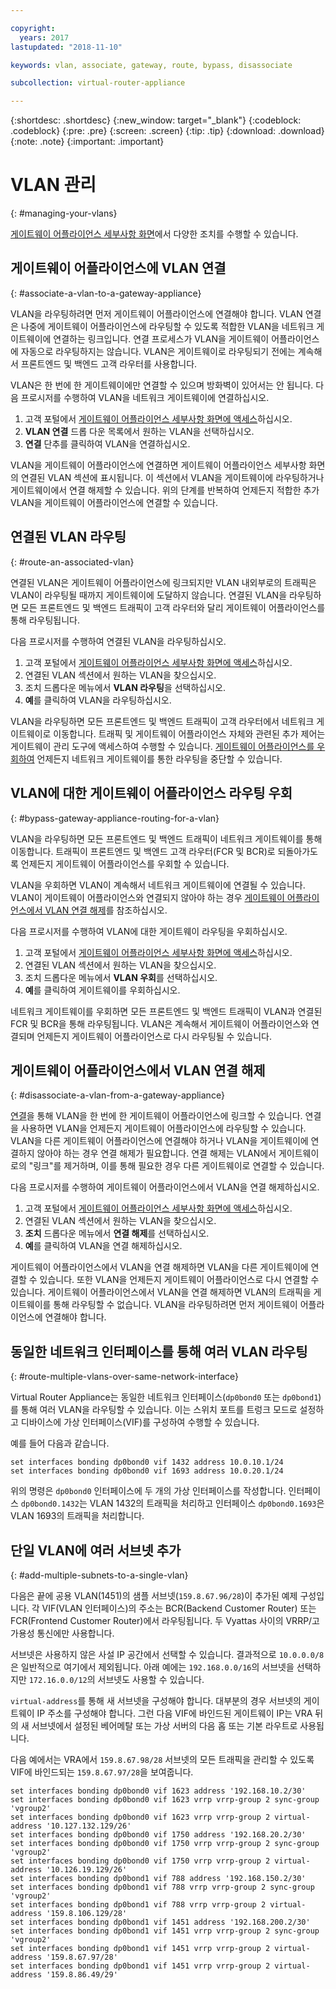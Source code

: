 ```yaml
---

copyright:
  years: 2017
lastupdated: "2018-11-10"

keywords: vlan, associate, gateway, route, bypass, disassociate

subcollection: virtual-router-appliance

---
```


{:shortdesc: .shortdesc}
{:new_window: target="_blank"}
{:codeblock: .codeblock}
{:pre: .pre}
{:screen: .screen}
{:tip: .tip}
{:download: .download}
{:note: .note}
{:important: .important}

# VLAN 관리
{: #managing-your-vlans}

[게이트웨이 어플라이언스 세부사항 화면](/docs/infrastructure/virtual-router-appliance?topic=virtual-router-appliance-view-vra-details)에서 다양한 조치를 수행할 수 있습니다.

## 게이트웨이 어플라이언스에 VLAN 연결
{: #associate-a-vlan-to-a-gateway-appliance}

VLAN을 라우팅하려면 먼저 게이트웨이 어플라이언스에 연결해야 합니다. VLAN 연결은 나중에 게이트웨이 어플라이언스에 라우팅할 수 있도록 적합한 VLAN을 네트워크 게이트웨이에 연결하는 링크입니다. 연결 프로세스가 VLAN을 게이트웨이 어플라이언스에 자동으로 라우팅하지는 않습니다. VLAN은 게이트웨이로 라우팅되기 전에는 계속해서 프론트엔드 및 백엔드 고객 라우터를 사용합니다.

VLAN은 한 번에 한 게이트웨이에만 연결할 수 있으며 방화벽이 있어서는 안 됩니다. 다음 프로시저를 수행하여 VLAN을 네트워크 게이트웨이에 연결하십시오.

1. 고객 포털에서 [게이트웨이 어플라이언스 세부사항 화면에 액세스](/docs/infrastructure/virtual-router-appliance?topic=virtual-router-appliance-view-vra-details)하십시오.
2. **VLAN 연결** 드롭 다운 목록에서 원하는 VLAN을 선택하십시오.
3. **연결** 단추를 클릭하여 VLAN을 연결하십시오.

VLAN을 게이트웨이 어플라이언스에 연결하면 게이트웨이 어플라이언스 세부사항 화면의 연결된 VLAN 섹션에 표시됩니다. 이 섹션에서 VLAN을 게이트웨이에 라우팅하거나 게이트웨이에서 연결 해제할 수 있습니다. 위의 단계를 반복하여 언제든지 적합한 추가 VLAN을 게이트웨이 어플라이언스에 연결할 수 있습니다.

## 연결된 VLAN 라우팅
{: #route-an-associated-vlan}

연결된 VLAN은 게이트웨이 어플라이언스에 링크되지만 VLAN 내외부로의 트래픽은 VLAN이 라우팅될 때까지 게이트웨이에 도달하지 않습니다. 연결된 VLAN을 라우팅하면 모든 프론트엔드 및 백엔드 트래픽이 고객 라우터와 달리 게이트웨이 어플라이언스를 통해 라우팅됩니다.

다음 프로시저를 수행하여 연결된 VLAN을 라우팅하십시오.

1. 고객 포털에서 [게이트웨이 어플라이언스 세부사항 화면에 액세스](/docs/infrastructure/virtual-router-appliance?topic=virtual-router-appliance-view-vra-details)하십시오.
2. 연결된 VLAN 섹션에서 원하는 VLAN을 찾으십시오.
3. 조치 드롭다운 메뉴에서 **VLAN 라우팅**을 선택하십시오.
4. **예**를 클릭하여 VLAN을 라우팅하십시오.

VLAN을 라우팅하면 모든 프론트엔드 및 백엔드 트래픽이 고객 라우터에서 네트워크 게이트웨이로 이동합니다. 트래픽 및 게이트웨이 어플라이언스 자체와 관련된 추가 제어는 게이트웨이 관리 도구에 액세스하여 수행할 수 있습니다. [게이트웨이 어플라이언스를 우회하여](#bypass-gateway-appliance-routing-for-a-vlan) 언제든지 네트워크 게이트웨이를 통한 라우팅을 중단할 수 있습니다.

## VLAN에 대한 게이트웨이 어플라이언스 라우팅 우회
{: #bypass-gateway-appliance-routing-for-a-vlan}

VLAN을 라우팅하면 모든 프론트엔드 및 백엔드 트래픽이 네트워크 게이트웨이를 통해 이동합니다. 트래픽이 프론트엔드 및 백엔드 고객 라우터(FCR 및 BCR)로 되돌아가도록 언제든지 게이트웨이 어플라이언스를 우회할 수 있습니다.

VLAN을 우회하면 VLAN이 계속해서 네트워크 게이트웨이에 연결될 수 있습니다. VLAN이 게이트웨이 어플라이언스와 연결되지 않아야 하는 경우 [게이트웨이 어플라이언스에서 VLAN 연결 해제](#disassociate-a-vlan-from-a-gateway-appliance)를 참조하십시오.

다음 프로시저를 수행하여 VLAN에 대한 게이트웨이 라우팅을 우회하십시오.

1. 고객 포털에서 [게이트웨이 어플라이언스 세부사항 화면에 액세스](/docs/infrastructure/virtual-router-appliance?topic=virtual-router-appliance-view-vra-details)하십시오.
2. 연결된 VLAN 섹션에서 원하는 VLAN을 찾으십시오.
3. 조치 드롭다운 메뉴에서 **VLAN 우회**를 선택하십시오.
4. **예**를 클릭하여 게이트웨이를 우회하십시오.

네트워크 게이트웨이를 우회하면 모든 프론트엔드 및 백엔드 트래픽이 VLAN과 연결된 FCR 및 BCR을 통해 라우팅됩니다. VLAN은 계속해서 게이트웨이 어플라이언스와 연결되며 언제든지 게이트웨이 어플라이언스로 다시 라우팅될 수 있습니다.

## 게이트웨이 어플라이언스에서 VLAN 연결 해제
{: #disassociate-a-vlan-from-a-gateway-appliance}

[연결](#associate-a-vlan-to-a-gateway-appliance)을 통해 VLAN을 한 번에 한 게이트웨이 어플라이언스에 링크할 수 있습니다. 연결을 사용하면 VLAN을 언제든지 게이트웨이 어플라이언스에 라우팅할 수 있습니다. VLAN을 다른 게이트웨이 어플라이언스에 연결해야 하거나 VLAN을 게이트웨이에 연결하지 않아야 하는 경우 연결 해제가 필요합니다. 연결 해제는 VLAN에서 게이트웨이로의 "링크"를 제거하며, 이를 통해 필요한 경우 다른 게이트웨이로 연결할 수 있습니다.

다음 프로시저를 수행하여 게이트웨이 어플라이언스에서 VLAN을 연결 해제하십시오.

1. 고객 포털에서 [게이트웨이 어플라이언스 세부사항 화면에 액세스](/docs/infrastructure/virtual-router-appliance?topic=virtual-router-appliance-view-vra-details)하십시오.
2. 연결된 VLAN 섹션에서 원하는 VLAN을 찾으십시오.
3. **조치** 드롭다운 메뉴에서 **연결 해제**를 선택하십시오.
4. **예**를 클릭하여 VLAN을 연결 해제하십시오.

게이트웨이 어플라이언스에서 VLAN을 연결 해제하면 VLAN을 다른 게이트웨이에 연결할 수 있습니다. 또한 VLAN을 언제든지 게이트웨이 어플라이언스로 다시 연결할 수 있습니다. 게이트웨이 어플라이언스에서 VLAN을 연결 해제하면 VLAN의 트래픽을 게이트웨이를 통해 라우팅할 수 없습니다. VLAN을 라우팅하려면 먼저 게이트웨이 어플라이언스에 연결해야 합니다.

## 동일한 네트워크 인터페이스를 통해 여러 VLAN 라우팅
{: #route-multiple-vlans-over-same-network-interface}

Virtual Router Appliance는 동일한 네트워크 인터페이스(`dp0bond0` 또는 `dp0bond1`)를 통해 여러 VLAN을 라우팅할 수 있습니다. 이는 스위치 포트를 트렁크 모드로 설정하고 디바이스에 가상 인터페이스(VIF)를 구성하여 수행할 수 있습니다.

예를 들어 다음과 같습니다.

```
set interfaces bonding dp0bond0 vif 1432 address 10.0.10.1/24
set interfaces bonding dp0bond0 vif 1693 address 10.0.20.1/24
```

위의 명령은 `dp0bond0` 인터페이스에 두 개의 가상 인터페이스를 작성합니다. 인터페이스 `dp0bond0.1432`는 VLAN 1432의 트래픽을 처리하고 인터페이스 `dp0bond0.1693`은 VLAN 1693의 트래픽을 처리합니다.

## 단일 VLAN에 여러 서브넷 추가
{: #add-multiple-subnets-to-a-single-vlan}

다음은 끝에 공용 VLAN(1451)의 샘플 서브넷(`159.8.67.96/28`)이 추가된 예제 구성입니다. 각 VIF(VLAN 인터페이스)의 주소는 BCR(Backend Customer Router) 또는 FCR(Frontend Customer Router)에서 라우팅됩니다. 두 Vyattas 사이의 VRRP/고가용성 통신에만 사용합니다.

서브넷은 사용하지 않은 사설 IP 공간에서 선택할 수 있습니다. 결과적으로 `10.0.0.0/8`은 일반적으로 여기에서 제외됩니다. 아래 예에는 `192.168.0.0/16`의 서브넷을 선택하지만 `172.16.0.0/12`의 서브넷도 사용할 수 있습니다.

`virtual-address`를 통해 새 서브넷을 구성해야 합니다. 대부분의 경우 서브넷의 게이트웨이 IP 주소를 구성해야 합니다. 그런 다음 VIF에 바인드된 게이트웨이 IP는 VRA 뒤의 새 서브넷에서 설정된 베어메탈 또는 가상 서버의 다음 홉 또는 기본 라우트로 사용됩니다. 

다음 예에서는 VRA에서 `159.8.67.98/28` 서브넷의 모든 트래픽을 관리할 수 있도록 VIF에 바인드되는 `159.8.67.97/28`을 보여줍니다.

```
set interfaces bonding dp0bond0 vif 1623 address '192.168.10.2/30'
set interfaces bonding dp0bond0 vif 1623 vrrp vrrp-group 2 sync-group 'vgroup2'
set interfaces bonding dp0bond0 vif 1623 vrrp vrrp-group 2 virtual-address '10.127.132.129/26'
set interfaces bonding dp0bond0 vif 1750 address '192.168.20.2/30'
set interfaces bonding dp0bond0 vif 1750 vrrp vrrp-group 2 sync-group 'vgroup2'
set interfaces bonding dp0bond0 vif 1750 vrrp vrrp-group 2 virtual-address '10.126.19.129/26'
set interfaces bonding dp0bond1 vif 788 address '192.168.150.2/30'
set interfaces bonding dp0bond1 vif 788 vrrp vrrp-group 2 sync-group 'vgroup2'
set interfaces bonding dp0bond1 vif 788 vrrp vrrp-group 2 virtual-address '159.8.106.129/28'
set interfaces bonding dp0bond1 vif 1451 address '192.168.200.2/30'
set interfaces bonding dp0bond1 vif 1451 vrrp vrrp-group 2 sync-group 'vgroup2'
set interfaces bonding dp0bond1 vif 1451 vrrp vrrp-group 2 virtual-address '159.8.67.97/28'
set interfaces bonding dp0bond1 vif 1451 vrrp vrrp-group 2 virtual-address '159.8.86.49/29'
```
